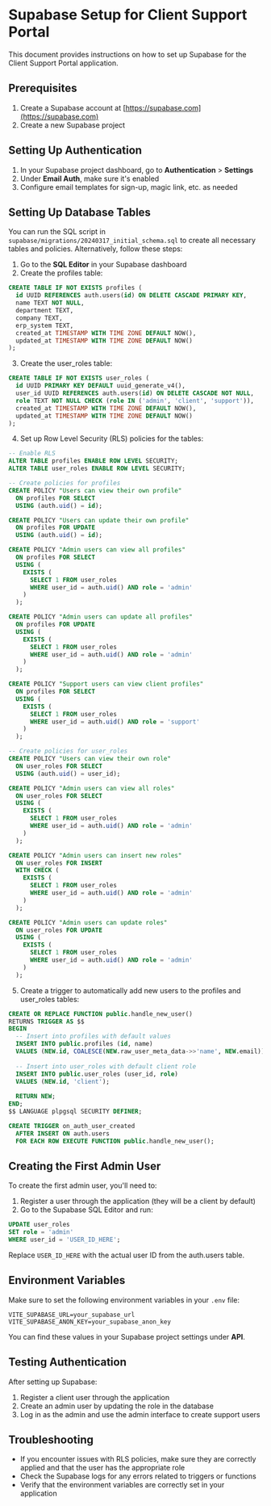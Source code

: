 # Supabase Setup for Client Support Portal

This document provides instructions on how to set up Supabase for the Client Support Portal application.

## Prerequisites

1. Create a Supabase account at [https://supabase.com](https://supabase.com)
2. Create a new Supabase project

## Setting Up Authentication

1. In your Supabase project dashboard, go to **Authentication** > **Settings**
2. Under **Email Auth**, make sure it's enabled
3. Configure email templates for sign-up, magic link, etc. as needed

## Setting Up Database Tables

You can run the SQL script in `supabase/migrations/20240317_initial_schema.sql` to create all necessary tables and policies. Alternatively, follow these steps:

1. Go to the **SQL Editor** in your Supabase dashboard
2. Create the profiles table:

```sql
CREATE TABLE IF NOT EXISTS profiles (
  id UUID REFERENCES auth.users(id) ON DELETE CASCADE PRIMARY KEY,
  name TEXT NOT NULL,
  department TEXT,
  company TEXT,
  erp_system TEXT,
  created_at TIMESTAMP WITH TIME ZONE DEFAULT NOW(),
  updated_at TIMESTAMP WITH TIME ZONE DEFAULT NOW()
);
```

3. Create the user_roles table:

```sql
CREATE TABLE IF NOT EXISTS user_roles (
  id UUID PRIMARY KEY DEFAULT uuid_generate_v4(),
  user_id UUID REFERENCES auth.users(id) ON DELETE CASCADE NOT NULL,
  role TEXT NOT NULL CHECK (role IN ('admin', 'client', 'support')),
  created_at TIMESTAMP WITH TIME ZONE DEFAULT NOW(),
  updated_at TIMESTAMP WITH TIME ZONE DEFAULT NOW()
);
```

4. Set up Row Level Security (RLS) policies for the tables:

```sql
-- Enable RLS
ALTER TABLE profiles ENABLE ROW LEVEL SECURITY;
ALTER TABLE user_roles ENABLE ROW LEVEL SECURITY;

-- Create policies for profiles
CREATE POLICY "Users can view their own profile"
  ON profiles FOR SELECT
  USING (auth.uid() = id);

CREATE POLICY "Users can update their own profile"
  ON profiles FOR UPDATE
  USING (auth.uid() = id);

CREATE POLICY "Admin users can view all profiles"
  ON profiles FOR SELECT
  USING (
    EXISTS (
      SELECT 1 FROM user_roles
      WHERE user_id = auth.uid() AND role = 'admin'
    )
  );

CREATE POLICY "Admin users can update all profiles"
  ON profiles FOR UPDATE
  USING (
    EXISTS (
      SELECT 1 FROM user_roles
      WHERE user_id = auth.uid() AND role = 'admin'
    )
  );

CREATE POLICY "Support users can view client profiles"
  ON profiles FOR SELECT
  USING (
    EXISTS (
      SELECT 1 FROM user_roles
      WHERE user_id = auth.uid() AND role = 'support'
    )
  );

-- Create policies for user_roles
CREATE POLICY "Users can view their own role"
  ON user_roles FOR SELECT
  USING (auth.uid() = user_id);

CREATE POLICY "Admin users can view all roles"
  ON user_roles FOR SELECT
  USING (
    EXISTS (
      SELECT 1 FROM user_roles
      WHERE user_id = auth.uid() AND role = 'admin'
    )
  );

CREATE POLICY "Admin users can insert new roles"
  ON user_roles FOR INSERT
  WITH CHECK (
    EXISTS (
      SELECT 1 FROM user_roles
      WHERE user_id = auth.uid() AND role = 'admin'
    )
  );

CREATE POLICY "Admin users can update roles"
  ON user_roles FOR UPDATE
  USING (
    EXISTS (
      SELECT 1 FROM user_roles
      WHERE user_id = auth.uid() AND role = 'admin'
    )
  );
```

5. Create a trigger to automatically add new users to the profiles and user_roles tables:

```sql
CREATE OR REPLACE FUNCTION public.handle_new_user()
RETURNS TRIGGER AS $$
BEGIN
  -- Insert into profiles with default values
  INSERT INTO public.profiles (id, name)
  VALUES (NEW.id, COALESCE(NEW.raw_user_meta_data->>'name', NEW.email));
  
  -- Insert into user_roles with default client role
  INSERT INTO public.user_roles (user_id, role)
  VALUES (NEW.id, 'client');
  
  RETURN NEW;
END;
$$ LANGUAGE plpgsql SECURITY DEFINER;

CREATE TRIGGER on_auth_user_created
  AFTER INSERT ON auth.users
  FOR EACH ROW EXECUTE FUNCTION public.handle_new_user();
```

## Creating the First Admin User

To create the first admin user, you'll need to:

1. Register a user through the application (they will be a client by default)
2. Go to the Supabase SQL Editor and run:

```sql
UPDATE user_roles
SET role = 'admin'
WHERE user_id = 'USER_ID_HERE';
```

Replace `USER_ID_HERE` with the actual user ID from the auth.users table.

## Environment Variables

Make sure to set the following environment variables in your `.env` file:

```
VITE_SUPABASE_URL=your_supabase_url
VITE_SUPABASE_ANON_KEY=your_supabase_anon_key
```

You can find these values in your Supabase project settings under **API**.

## Testing Authentication

After setting up Supabase:

1. Register a client user through the application
2. Create an admin user by updating the role in the database
3. Log in as the admin and use the admin interface to create support users

## Troubleshooting

- If you encounter issues with RLS policies, make sure they are correctly applied and that the user has the appropriate role
- Check the Supabase logs for any errors related to triggers or functions
- Verify that the environment variables are correctly set in your application 